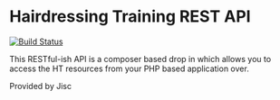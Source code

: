 # Hairdressing Training REST API

[![Build Status](http://ci.bentleysoft.com/build-status/image/1)](http://ci.bentleysoft.com/build-status/view/1)

This RESTful-ish API is a composer based drop in which allows you to access the HT resources from your PHP based application over.

Provided by Jisc

